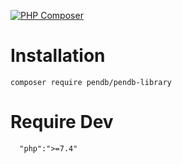 [![PHP Composer](https://github.com/penkoding/PenDB/actions/workflows/php.yml/badge.svg?branch=master)](https://github.com/penkoding/PenDB/actions/workflows/php.yml)


# Installation

```
composer require pendb/pendb-library
```

# Require Dev

```
  "php":">=7.4"
```
